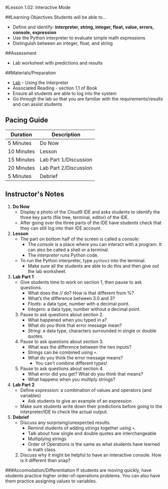 #Lesson 1.02: Interactive Mode

##Learning Objectives
Students will be able to... 
* Define and identify: **interpreter, string, integer, float, value, errors, console, expression**
* Use the Python interpreter to evaluate simple math expressions
* Distinguish between an integer, float, and string

##Assessment
* Lab worksheet with predictions and results

##Materials/Preparation
* [Lab] - Using the Interpreter
* Associated Reading - section 1.1 of Book
* Ensure all students are able to log into the system
* Go through the lab so that you are familiar with the requirements/results and can assist students

## Pacing Guide
| **Duration**   | **Description**    |
| ---------- | -------------- |
| 5 Minutes  | Do Now         |
| 10 Minutes | Lesson         |
| 15 Minutes | Lab Part 1/Discussion |
| 20 Minutes | Lab Part 2/Discussion          |
| 5 Minutes | Debrief     |

## Instructor's Notes
1. **Do Now**
	* Display a photo of the Cloud9 IDE and asks students to identify the three key parts (file tree, terminal, editor) of the IDE.
	* After going over the three parts of the IDE have students check that they can still log into their IDE account.
2. **Lesson** 
	* The part on bottom half of the screen is called a *console*:
		* The *console* is a place where you can interact with a program. It can also be called a shell or a terminal.
		* The *interpreter* runs Python code.
	* To run the Python interpreter, type `python3` into the terminal. 
		* Make sure all the students are able to do this and then give out the lab worksheet.
3. **Lab Part 1** 
	* Give students time to work on section 1, then pause to ask questions. 	
	    *	What does the // do? How is that different from %?
		*	What’s the difference between 3.0 and 3?
		*	*Floats*: a data type, number with a decimal point.
		*  *Integers*: a data type, number without a decimal point.
	3.	Pause to ask questions about section 2.
		*	What happened when you typed in a?
		*	What do you think that error message mean? 
		*	*String*: a data type, characters surrounded in single or double quotes.
	4.	Pause to ask questions about section 3.
		*	What was the difference between the two inputs?
		*	Strings can be combined using `+`.
		*	What do you think the error message means?		
	    	*   You can’t combine different types!
	5.	Pause to ask questions about section 4.
		*	What error did you get? What do you think that means?
		*  What happens when you multiply strings?
4. **Lab Part 2**
    * Define *expression*: a combination of values and operators (and variables)
        * Ask students to give an example of an expression 
    * Make sure students write down their predictions before going to the interpreter/IDE to check the actual output.
5. **Debrief**
	* Discuss any surprising/unexpected results. 
		* Remind students of adding strings together using `+`. 
		* Talk about how single and double quotes are interchangeable
		* Multiplying strings
		* Order of Operations is the same as what students have learned in math class.
	2. Discuss why it might be helpful to have an interactive console. How is it different than snap? 

###Accomodation/Differentiation
If students are moving quickly, have students practice higher order-of-operations problems. You can also have them practice assigning values to variables. 
  


[Lab]:lab.md
